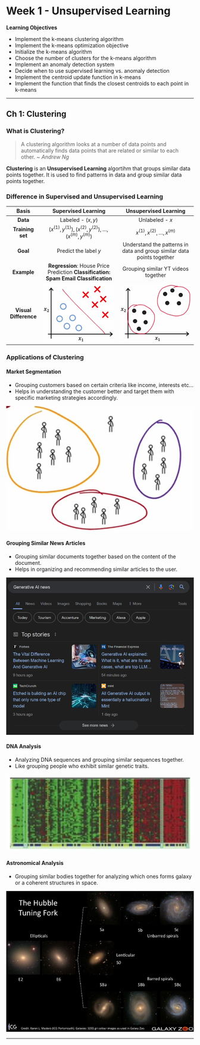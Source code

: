 # Week 1 - Unsupervised Learning

**Learning Objectives**

- Implement the k-means clustering algorithm
- Implement the k-means optimization objective
- Initialize the k-means algorithm
- Choose the number of clusters for the k-means algorithm
- Implement an anomaly detection system
- Decide when to use supervised learning vs. anomaly detection
- Implement the centroid update function in k-means
- Implement the function that finds the closest centroids to each point in k-means

---

## Ch 1: Clustering

### What is Clustering?

> A clustering algorithm looks at a number of data points and automatically finds data points that are related or similar to each other. ~ _Andrew Ng_

**Clustering** is an **Unsupervised Learning** algortihm that groups similar data points together. It is used to find patterns in data and group similar data points together.

### Difference in Supervised and Unsupervised Learning
| Basis | Supervised Learning | Unsupervised Learning |
|:-----:|:-------------------:|:---------------------:|
| **Data**  | Labeled - $(x, y)$          | Unlabeled - $x$            |
| **Training set** | $(x^{(1)}, y^{(1)}), (x^{(2)}, y^{(2)}), \ldots, (x^{(m)}, y^{(m)})$ | $x^{(1)}, x^{(2)}, \ldots, x^{(m)}$ |
| **Goal**  | Predict the label $y$            | Understand the patterns in data and group similar data points together |
| **Example** | **Regression**: House Price Prediction <b> **Classification**: Spam Email Classification |  Grouping similar YT videos together |
| **Visual Difference** |  ![supervised learning classification](./images/Supervised%20learning.png) | ![unsupervised learning](./images/Unsupervised%20learning.png) |

### Applications of Clustering

#### Market Segmentation
- Grouping customers based on certain criteria like income, interests etc...
- Helps in understanding the customer better and target them with specific marketing strategies accordingly.

![market-segmentation](./images/market-segmentation.png)

#### Grouping Similar News Articles
- Grouping similar documents together based on the content of the document.
- Helps in organizing and recommending similar articles to the user.

![grouping-similar-news-articles](./images/grouping-similar-news-articles.png)

#### DNA Analysis
- Analyzing DNA sequences and grouping similar sequences together.
- Like grouping people who exhibit similar genetic traits.

![dna-analysis](./images/dna-analysis.png)


#### Astronomical Analysis
- Grouping similar bodies together for analyzing which ones forms galaxy or a coherent structures in space.

![astronomical-analysis](./images/astronomical-analysis.png)

---

